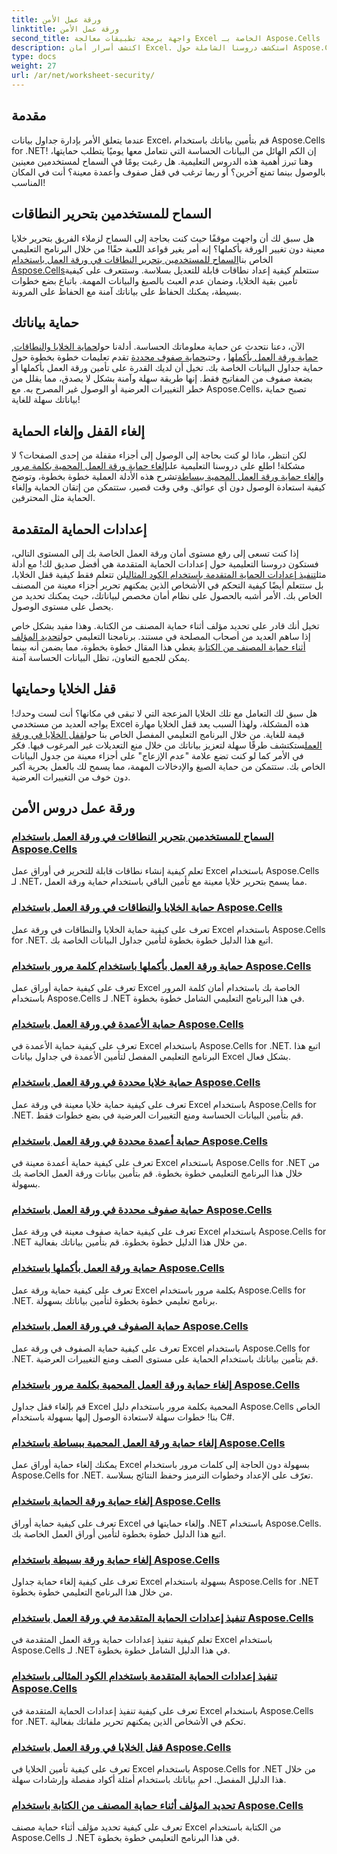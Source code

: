```yaml
---
title: ورقة عمل الأمن
linktitle: ورقة عمل الأمن
second_title: واجهة برمجة تطبيقات معالجة Excel الخاصة بـ Aspose.Cells .NET
description: اكتشف أسرار أمان Excel. استكشف دروسنا الشاملة حول Aspose.Cells for .NET لحماية أوراق العمل وتحريرها وإدارتها بسهولة.
type: docs
weight: 27
url: /ar/net/worksheet-security/
---
```

## مقدمة

عندما يتعلق الأمر بإدارة جداول بيانات Excel، قم بتأمين بياناتك باستخدام Aspose.Cells for .NET! إن الكم الهائل من البيانات الحساسة التي نتعامل معها يوميًا يتطلب حمايتها، وهنا تبرز أهمية هذه الدروس التعليمية. هل رغبت يومًا في السماح لمستخدمين معينين بالوصول بينما تمنع آخرين؟ أو ربما ترغب في قفل صفوف وأعمدة معينة؟ أنت في المكان المناسب!

## السماح للمستخدمين بتحرير النطاقات
 هل سبق لك أن واجهت موقفًا حيث كنت بحاجة إلى السماح لزملاء الفريق بتحرير خلايا معينة دون تغيير الورقة بأكملها؟ إنه أمر يغير قواعد اللعبة حقًا! من خلال البرنامج التعليمي الخاص بنا[السماح للمستخدمين بتحرير النطاقات في ورقة العمل باستخدام Aspose.Cells](./allow-edit-ranges/)ستتعلم كيفية إعداد نطاقات قابلة للتعديل بسلاسة. وستتعرف على كيفية تأمين بقية الخلايا، وضمان عدم العبث بالصيغ والبيانات المهمة. باتباع بضع خطوات بسيطة، يمكنك الحفاظ على بياناتك آمنة مع الحفاظ على المرونة.

## حماية بياناتك
الآن، دعنا نتحدث عن حماية معلوماتك الحساسة. أدلةنا حول[حماية الخلايا والنطاقات](./protect-cells-and-ranges/), [حماية ورقة العمل بأكملها](./protect-worksheet/) ، وحتى[حماية صفوف محددة](./protect-specific-rows/) تقدم تعليمات خطوة بخطوة حول حماية جداول البيانات الخاصة بك. تخيل أن لديك القدرة على تأمين ورقة العمل بأكملها أو بضعة صفوف من المفاتيح فقط. إنها طريقة سهلة وآمنة بشكل لا يصدق، مما يقلل من خطر التغييرات العرضية أو الوصول غير المصرح به. مع Aspose.Cells، تصبح حماية بياناتك سهلة للغاية!

## إلغاء القفل وإلغاء الحماية
 لكن انتظر، ماذا لو كنت بحاجة إلى الوصول إلى أجزاء مقفلة من إحدى الصفحات؟ لا مشكلة! اطلع على دروسنا التعليمية على[إلغاء حماية ورقة العمل المحمية بكلمة مرور](./unprotect-password-worksheet/) و[إلغاء حماية ورقة العمل المحمية ببساطة](./unprotect-simply-protected/)تشرح هذه الأدلة العملية خطوة بخطوة، وتوضح كيفية استعادة الوصول دون أي عوائق. وفي وقت قصير، ستتمكن من إتقان الحماية وإلغاء الحماية مثل المحترفين.

## إعدادات الحماية المتقدمة

إذا كنت تسعى إلى رفع مستوى أمان ورقة العمل الخاصة بك إلى المستوى التالي، فستكون دروسنا التعليمية حول إعدادات الحماية المتقدمة هي أفضل صديق لك! مع أدلة مثل[تنفيذ إعدادات الحماية المتقدمة باستخدام الكود المثالى](./advanced-protection-settings-example-code/)لن تتعلم فقط كيفية قفل الخلايا، بل ستتعلم أيضًا كيفية التحكم في الأشخاص الذين يمكنهم تحرير أجزاء معينة من المصنف الخاص بك. الأمر أشبه بالحصول على نظام أمان مخصص لبياناتك، حيث يمكنك تحديد من يحصل على مستوى الوصول. 

 تخيل أنك قادر على تحديد مؤلف أثناء حماية المصنف من الكتابة. وهذا مفيد بشكل خاص إذا ساهم العديد من أصحاب المصلحة في مستند. برنامجنا التعليمي حول[تحديد المؤلف أثناء حماية المصنف من الكتابة](./specify-author-write-protect-workbook/) يغطي هذا المقال خطوة بخطوة، مما يضمن أنه بينما يمكن للجميع التعاون، تظل البيانات الحساسة آمنة.

## قفل الخلايا وحمايتها

هل سبق لك التعامل مع تلك الخلايا المزعجة التي لا تبقى في مكانها؟ أنت لست وحدك! يواجه العديد من مستخدمي Excel هذه المشكلة، ولهذا السبب يعد قفل الخلايا مهارة قيمة للغاية. من خلال البرنامج التعليمي المفصل الخاص بنا حول[قفل الخلايا في ورقة العمل](./lock-cells/)ستكتشف طرقًا سهلة لتعزيز بياناتك من خلال منع التعديلات غير المرغوب فيها. فكر في الأمر كما لو كنت تضع علامة "عدم الإزعاج" على أجزاء معينة من جدول البيانات الخاص بك. ستتمكن من حماية الصيغ والإدخالات المهمة، مما يسمح لك بالعمل بحرية أكبر دون خوف من التغييرات العرضية. 

## ورقة عمل دروس الأمن
### [السماح للمستخدمين بتحرير النطاقات في ورقة العمل باستخدام Aspose.Cells](./allow-edit-ranges/)
تعلم كيفية إنشاء نطاقات قابلة للتحرير في أوراق عمل Excel باستخدام Aspose.Cells لـ .NET، مما يسمح بتحرير خلايا معينة مع تأمين الباقي باستخدام حماية ورقة العمل.
### [حماية الخلايا والنطاقات في ورقة العمل باستخدام Aspose.Cells](./protect-cells-and-ranges/)
تعرف على كيفية حماية الخلايا والنطاقات في ورقة عمل Excel باستخدام Aspose.Cells for .NET. اتبع هذا الدليل خطوة بخطوة لتأمين جداول البيانات الخاصة بك.
### [حماية ورقة العمل بأكملها باستخدام كلمة مرور باستخدام Aspose.Cells](./protect-worksheet-password/)
تعرف على كيفية حماية أوراق عمل Excel الخاصة بك باستخدام أمان كلمة المرور باستخدام Aspose.Cells لـ .NET في هذا البرنامج التعليمي الشامل خطوة بخطوة.
### [حماية الأعمدة في ورقة العمل باستخدام Aspose.Cells](./protect-columns/)
تعرف على كيفية حماية الأعمدة في Excel باستخدام Aspose.Cells for .NET. اتبع هذا البرنامج التعليمي المفصل لتأمين الأعمدة في جداول بيانات Excel بشكل فعال.
### [حماية خلايا محددة في ورقة العمل باستخدام Aspose.Cells](./protect-specific-cells/)
تعرف على كيفية حماية خلايا معينة في ورقة عمل Excel باستخدام Aspose.Cells for .NET. قم بتأمين البيانات الحساسة ومنع التغييرات العرضية في بضع خطوات فقط.
### [حماية أعمدة محددة في ورقة العمل باستخدام Aspose.Cells](./protect-specific-columns/)
تعرف على كيفية حماية أعمدة معينة في Excel باستخدام Aspose.Cells for .NET من خلال هذا البرنامج التعليمي خطوة بخطوة. قم بتأمين بيانات ورقة العمل الخاصة بك بسهولة.
### [حماية صفوف محددة في ورقة العمل باستخدام Aspose.Cells](./protect-specific-rows/)
تعرف على كيفية حماية صفوف معينة في ورقة عمل Excel باستخدام Aspose.Cells for .NET من خلال هذا الدليل خطوة بخطوة. قم بتأمين بياناتك بفعالية.
### [حماية ورقة العمل بأكملها باستخدام Aspose.Cells](./protect-worksheet/)
تعرف على كيفية حماية ورقة عمل Excel بكلمة مرور باستخدام Aspose.Cells for .NET. برنامج تعليمي خطوة بخطوة لتأمين بياناتك بسهولة.
### [حماية الصفوف في ورقة العمل باستخدام Aspose.Cells](./protect-rows/)
تعرف على كيفية حماية الصفوف في ورقة عمل Excel باستخدام Aspose.Cells for .NET. قم بتأمين بياناتك باستخدام الحماية على مستوى الصف ومنع التغييرات العرضية.
### [إلغاء حماية ورقة العمل المحمية بكلمة مرور باستخدام Aspose.Cells](./unprotect-password-worksheet/)
قم بإلغاء قفل جداول Excel المحمية بكلمة مرور باستخدام دليل Aspose.Cells الخاص بنا! خطوات سهلة لاستعادة الوصول إليها بسهولة باستخدام C#. 
### [إلغاء حماية ورقة العمل المحمية ببساطة باستخدام Aspose.Cells](./unprotect-simply-protected/)
يمكنك إلغاء حماية أوراق عمل Excel بسهولة دون الحاجة إلى كلمات مرور باستخدام Aspose.Cells for .NET. تعرّف على الإعداد وخطوات الترميز وحفظ النتائج بسلاسة.
### [إلغاء حماية ورقة الحماية باستخدام Aspose.Cells](./unprotect-protect-sheet/)
تعرف على كيفية حماية أوراق Excel وإلغاء حمايتها في .NET باستخدام Aspose.Cells. اتبع هذا الدليل خطوة بخطوة لتأمين أوراق العمل الخاصة بك.
### [إلغاء حماية ورقة بسيطة باستخدام Aspose.Cells](./unprotect-simple-sheet/)
تعرف على كيفية إلغاء حماية جداول Excel بسهولة باستخدام Aspose.Cells for .NET من خلال هذا البرنامج التعليمي خطوة بخطوة.
### [تنفيذ إعدادات الحماية المتقدمة في ورقة العمل باستخدام Aspose.Cells](./implement-advanced-protection-settings/)
تعلم كيفية تنفيذ إعدادات حماية ورقة العمل المتقدمة في Excel باستخدام Aspose.Cells لـ .NET في هذا الدليل الشامل خطوة بخطوة.
### [تنفيذ إعدادات الحماية المتقدمة باستخدام الكود المثالى باستخدام Aspose.Cells](./advanced-protection-settings-example-code/)
تعرف على كيفية تنفيذ إعدادات الحماية المتقدمة في Excel باستخدام Aspose.Cells for .NET. تحكم في الأشخاص الذين يمكنهم تحرير ملفاتك بفعالية.
### [قفل الخلايا في ورقة العمل باستخدام Aspose.Cells](./lock-cells/)
تعرف على كيفية تأمين الخلايا في Excel باستخدام Aspose.Cells for .NET من خلال هذا الدليل المفصل. احمِ بياناتك باستخدام أمثلة أكواد مفصلة وإرشادات سهلة.
### [تحديد المؤلف أثناء حماية المصنف من الكتابة باستخدام Aspose.Cells](./specify-author-write-protect-workbook/)
تعرف على كيفية تحديد مؤلف أثناء حماية مصنف Excel من الكتابة باستخدام Aspose.Cells لـ .NET في هذا البرنامج التعليمي خطوة بخطوة.